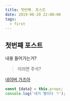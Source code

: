 ```yaml
---
title: 첫번째. 포스트
date: 2019-06-20 22:00:00
tags:
  - first
---
```

## 첫번째 포스트
내용 들어가는거?
>이러면 주석?

[네이버 가즈아](https://naver.com)

```js
const {data} = this.props;
console.log('내가 짱이다 ㄱ');

```
